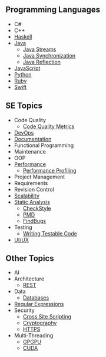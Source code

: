 ## Programming Languages

* C#
* C++
* [Haskell](haskell/Haskell.md)
* [Java](java/Java.md)
  * [Java Streams](java/streams-an-introduction.md)
  * [Java Synchronization](java/JavaSynchronization.md)
  * [Java Reflection](java/JavaReflections.md)
* [JavaScript](javascript/javascript.md)
* [Python](python/introduction-to-python.md)
* [Ruby](ruby/Ruby.md)
* [Swift](swift/welcome-to-swift.md)

## SE Topics

* Code Quality
  * [Code Quality Metrics](codeQuality/CodeQualityMetrics.md)
* [DevOps](devops/DevOps.md)
* [Documentation](projectManagement/documentation.md)
* Functional Programming
* Maintenance
* OOP
* [Performance](performance/Performance.md)
  * [Performance Profiling](performance/PerformanceProfiling.md)
* Project Management
* Requirements
* Revision Control
* [Scalability](scalability/scalable-development.md)
* [Static Analysis](staticAnalysis/intro.md)
  * [CheckStyle](staticAnalysis/checkStyle.md)
  * [PMD](staticAnalysis/PMD.md)
  * [FindBugs](staticAnalysis/FindBugs.md)
* Testing
  * [Writing Testable Code](testing/writing-testable-code.md)
* [UI/UX](https://github.com/AngShiYa/learningresources/blob/uix/contents/uix/uix.md)

## Other Topics

* AI
* Architecture
  * [REST](architecture/RESTArchitecturalStyle.md)
* Data
  * [Databases](data/databases.md)
* [Regular Expressions](regex/Regex.md)
* Security
  * [Cross Site Scripting](security/crossSiteScripting/crossSiteScripting.md)
  * [Cryptography](security/cryptography.md)
  * [HTTPS](security/Https.md)
* Multi-Threading
  * [GPGPU](gpgpu/gpgpu.md)
  * [CUDA](gpgpu/cuda.md)
